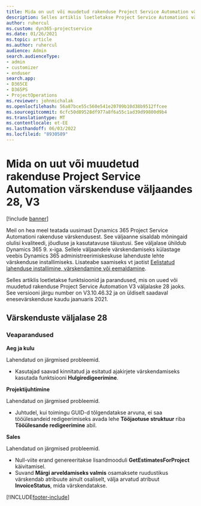 ```yaml
---
title: Mida on uut või muudetud rakenduse Project Service Automation värskenduse väljaandes 28, V3
description: Selles artiklis loetletakse Project Service Automationi värskenduse väljalaske 28, V3 saadaolevaid funktsioone ja parandusi.
author: ruhercul
ms.custom: dyn365-projectservice
ms.date: 01/26/2021
ms.topic: article
ms.author: ruhercul
audience: Admin
search.audienceType:
- admin
- customizer
- enduser
search.app:
- D365CE
- D365PS
- ProjectOperations
ms.reviewer: johnmichalak
ms.openlocfilehash: 56a87bce55c560e541e20709b10d38b9512ffcee
ms.sourcegitcommit: 6cfc50d89528df977a8f6a55c1ad39d99800d9b4
ms.translationtype: MT
ms.contentlocale: et-EE
ms.lasthandoff: 06/03/2022
ms.locfileid: "8930589"
---
```

# <a name="whats-new-or-changed-in-project-service-automation-update-release-28-v3"></a>Mida on uut või muudetud rakenduse Project Service Automation värskenduse väljaandes 28, V3

[!include [banner](../includes/psa-now-project-operations.md)]

Meil on hea meel teatada uusimast Dynamics 365 Project Service Automationi rakenduse värskendusest. See väljaanne sisaldab mõningaid olulisi kvaliteedi, jõudluse ja kasutatavuse täiustusi. See väljalase ühildub Dynamics 365 9. x-iga. Sellele väljaandele värskendamiseks külastage veebis Dynamics 365 administreerimiskeskuse lahenduste lehte värskenduse installimiseks. Lisateabe saamiseks vt jaotist [Eelistatud lahenduse installimine, värskendamine või eemaldamine](/power-platform/admin/install-remove-preferred-solution).

Selles artiklis loetletakse funktsioonid ja parandused, mis on uued või muudetud rakenduse Project Service Automation V3 väljalaske 28 jaoks. See versiooni järgu number on V3.10.46.32 ja on üldiselt saadaval enesevärskenduse kaudu jaanuaris 2021.

## <a name="update-release-28"></a>Värskenduste väljalase 28

### <a name="bug-fixes"></a>Veaparandused

**Aeg ja kulu**

Lahendatud on järgmised probleemid.

- Kasutajad saavad kinnitatud ja esitatud ajakirjete värskendamiseks kasutada funktsiooni **Hulgiredigeerimine**.

**Projektijuhtimine**

Lahendatud on järgmised probleemid.

- Juhtudel, kui toimingu GUID-d tõlgendatakse arvuna, ei saa tööülesandeid redigeerimiseks avada lehe **Tööjaotuse struktuur** riba **Tööülesande redigeerimine** abil.

**Sales**

Lahendatud on järgmised probleemid.

- Null-viite erand genereeritakse lisandmooduli **GetEstimatesForProject** käivitamisel.
- Suvand **Märgi arveldamiseks valmis** osamaksete ruudustikus värskendab atribuute ainult osaliselt, välja arvatud atribuut **InvoiceStatus**, mida värskendatakse.



[!INCLUDE[footer-include](../includes/footer-banner.md)]
